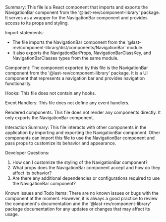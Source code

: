 Summary:
This file is a React component that imports and exports the NavigationBar component from the '@last-rev/component-library' package. It serves as a wrapper for the NavigationBar component and provides access to its props and styling.

Import statements:
- The file imports the NavigationBar component from the '@last-rev/component-library/dist/components/NavigationBar' module.
- It also exports the NavigationBarProps, NavigationBarClassKey, and NavigationBarClasses types from the same module.

Component:
The component exported by this file is the NavigationBar component from the '@last-rev/component-library' package. It is a UI component that represents a navigation bar and provides navigation functionality.

Hooks:
This file does not contain any hooks.

Event Handlers:
This file does not define any event handlers.

Rendered components:
This file does not render any components directly. It only exports the NavigationBar component.

Interaction Summary:
This file interacts with other components in the application by importing and exporting the NavigationBar component. Other components can import this file to use the NavigationBar component and pass props to customize its behavior and appearance.

Developer Questions:
1. How can I customize the styling of the NavigationBar component?
2. What props does the NavigationBar component accept and how do they affect its behavior?
3. Are there any additional dependencies or configurations required to use the NavigationBar component?

Known Issues and Todo Items:
There are no known issues or bugs with the component at the moment. However, it is always a good practice to review the component's documentation and the '@last-rev/component-library' package documentation for any updates or changes that may affect its usage.